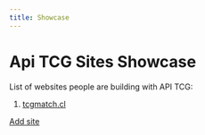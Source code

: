 ```yaml
---
title: Showcase
---
```


# Api TCG Sites Showcase

List of websites people are building with API TCG:


1. [tcgmatch.cl](https://tcgmatch.cl)


[Add site](https://github.com/apitcg/docs.apitcg.com)